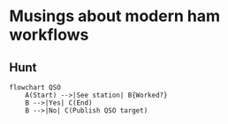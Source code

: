 # Musings about modern ham workflows

## Hunt

```mermaid
flowchart QSO
    A(Start) -->|See station| B{Worked?}
    B -->|Yes| C(End)
    B -->|No| C(Publish QSO target)
```
